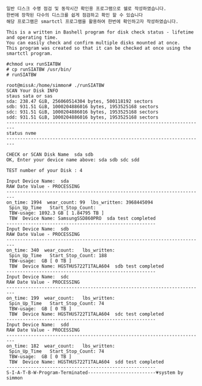    일반 디스크 수명 점검 및 동작시간 확인용 프로그램으로 쉘로 작성하였습니다.
    한번에 장착된 다수의 디스크를 쉽게 점검하고 확인 할 수 있습니다
    해당 프로그램은 smartctl 프로그램을 활용하여 한번에 확인하고자 작성하였습니다.

    This is a written in Bashell program for disk check status - lifetime and operating time.
    You can easily check and confirm multiple disks mounted at once.
    This program was created so that it can be checked at once using the smartctl program.

    #chmod u+x runSIATBW
    # cp runSIATBW /usr/bin/
    # runSIATBW

    root@missA:/home/simmon# ./runSIATBW
    SCAN Your Disk INFO
    staus sata or sas
    sda: 238.47 GiB, 256060514304 bytes, 500118192 sectors
    sdb: 931.51 GiB, 1000204886016 bytes, 1953525168 sectors
    sdc: 931.51 GiB, 1000204886016 bytes, 1953525168 sectors
    sdd: 931.51 GiB, 1000204886016 bytes, 1953525168 sectors
    -------------------------------------------------------------------------
    status nvme
    -------------------------------------------------------------------------
                                                                         
    CHECK or SCAN Disk Name  sda sdb 
    OK, Enter your device name above: sda sdb sdc sdd
                                                                         
    TEST number of your Disk : 4
                                                                         
    Input Device Name:  sda 
    RAW Date Value - PROCESSING                        
    -------------------------------------------------------------------------
    on_time: 1994  wear_count: 99  lbs_written: 3968445094
     Spin_Up_Time   Start_Stop_Count: 
     TBW-usage: 1892.3 GB [ 1.84795 TB ]
     TBW  Device Name: SamsungSSD860PRO  sda test completed
    -------------------------------------------------------
    Input Device Name:  sdb 
    RAW Date Value - PROCESSING                        
    -------------------------------------------------------------------------
    on_time: 340  wear_count:   lbs_written: 
     Spin_Up_Time   Start_Stop_Count: 188
     TBW-usage:  GB [ 0 TB ]
     TBW  Device Name: HGSTHUS722T1TALA604  sdb test completed
    -------------------------------------------------------
    Input Device Name:  sdc 
    RAW Date Value - PROCESSING                        
    -------------------------------------------------------------------------
    on_time: 199  wear_count:   lbs_written: 
     Spin_Up_Time   Start_Stop_Count: 74
     TBW-usage:  GB [ 0 TB ]
     TBW  Device Name: HGSTHUS722T1TALA604  sdc test completed
    -------------------------------------------------------
    Input Device Name:  sdd 
    RAW Date Value - PROCESSING                        
    -------------------------------------------------------------------------
    on_time: 182  wear_count:   lbs_written: 
     Spin_Up_Time   Start_Stop_Count: 74
     TBW-usage:  GB [ 0 TB ]
     TBW  Device Name: HGSTHUS722T1TALA604  sdd test completed
    -------------------------------------------------------
    S-I-A-T-B-W-Program-Terminated-------------------------💗system by simmon
